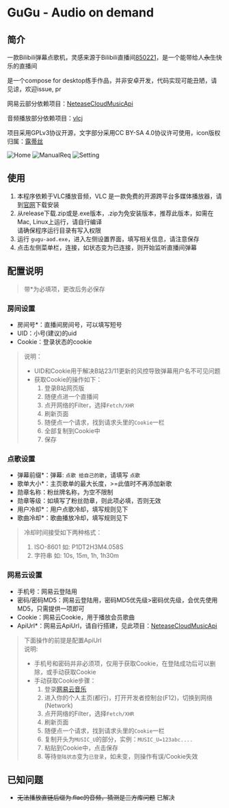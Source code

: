 # GuGu - Audio on demand

## 简介

一款Bilibili弹幕点歌机，灵感来源于Bilibili直播间[850221](https://live.bilibili.com/850221)，是一个能带给人<del>永生</del>快乐的直播间

是一个compose for desktop练手作品，并非安卓开发，代码实现可能丑陋，请见谅，欢迎issue, pr

网易云部分依赖项目：[NeteaseCloudMusicApi](https://github.com/Binaryify/NeteaseCloudMusicApi)

音频播放部分依赖项目：[vlcj](https://github.com/caprica/vlcj)

项目采用GPLv3协议开源，文字部分采用CC BY-SA 4.0协议许可使用，icon版权归属：[露蒂丝](https://space.bilibili.com/52522)

![Home](readmeImg/Home.png)
![ManualReq](readmeImg/ManualSongReq.png)
![Setting](readmeImg/Setting.png)

## 使用

1. 本程序依赖于VLC播放音频，VLC 是一款免费的开源跨平台多媒体播放器，请到[官网](https://www.videolan.org/vlc/)下载安装
2. 从release下载.zip或是.exe版本，.zip为免安装版本，推荐此版本，如需在Mac, Linux上运行，请自行编译
   <br/>
   请确保程序运行目录有写入权限
3. 运行 `gugu-aod.exe`，进入左侧设置界面，填写相关信息，请注意保存
4. 点击左侧菜单栏，连接，如状态变为已连接，则开始监听直播间弹幕

## 配置说明

> 带*为必填项，更改后务必保存

### 房间设置

- 房间号*：直播间房间号，可以填写短号
- UID：小号(建议)的uid
- Cookie：登录状态的cookie

> 说明：
> - UID和Cookie用于解决B站23/11更新的风控导致弹幕用户名不可见问题
> - 获取Cookie的操作如下：
>   1. 登录B站网页版
>   2. 随便点进一个直播间
>   3. 点开网络的Filter，选择`Fetch/XHR`
>   4. 刷新页面
>   5. 随便点一个请求，找到请求头里的`Cookie`一栏
>   6. 全部复制到Cookie中
>   7. 保存

### 点歌设置

- 弹幕前缀*：弹幕: `点歌 给自己的歌`，请填写 `点歌`
- 歌单大小*：主页歌单的最大长度，>=此值时不再添加新歌
- 勋章名称：粉丝牌名称，为空不限制
- 勋章等级：如填写了粉丝勋章，则此项必填，否则无效
- 用户冷却*：用户点歌冷却，填写规则见下
- 歌曲冷却*：歌曲播放冷却，填写规则见下

> 冷却时间接受如下两种格式：
> 1. ISO-8601 如: P1DT2H3M4.058S
> 2. 字符串 如: 10s, 15m, 1h, 1h30m

### 网易云设置

- 手机号：网易云登陆用
- 密码/密码MD5：网易云登陆用，密码MD5优先级>密码优先级，会优先使用MD5，只需提供一项即可
- Cookie：网易云Cookie，用于播放会员歌曲
- ApiUrl*：网易云ApiUrl，请自行搭建，见此项目：[NeteaseCloudMusicApi](https://github.com/Binaryify/NeteaseCloudMusicApi)

> 下面操作的前提是配置ApiUrl<br/>
> 说明:
> - 手机号和密码并非必须项，仅用于获取Cookie，在登陆成功后可以删除，或手动获取Cookie
> - 手动获取Cookie步骤：
>   1. 登录[网易云音乐](https://music.163.com/)
>   2. 进入你的个人主页(都行)，打开开发者控制台(F12)，切换到网络(Network)
>   3. 点开网络的Filter，选择`Fetch/XHR`
>   4. 刷新页面
>   5. 随便点一个请求，找到请求头里的`Cookie`一栏
>   6. 复制开头为`MUSIC_U`的部分，实例：`MUSIC_U=123abc....`
>   7. 粘贴到Cookie中，点击保存
>   8. 等待`登陆状态`变为`已登录`，如未变，则操作有误/Cookie失效

## 已知问题

- <del>无法播放直链后缀为.flac的音频，猜测是三方库问题</del> 已解决